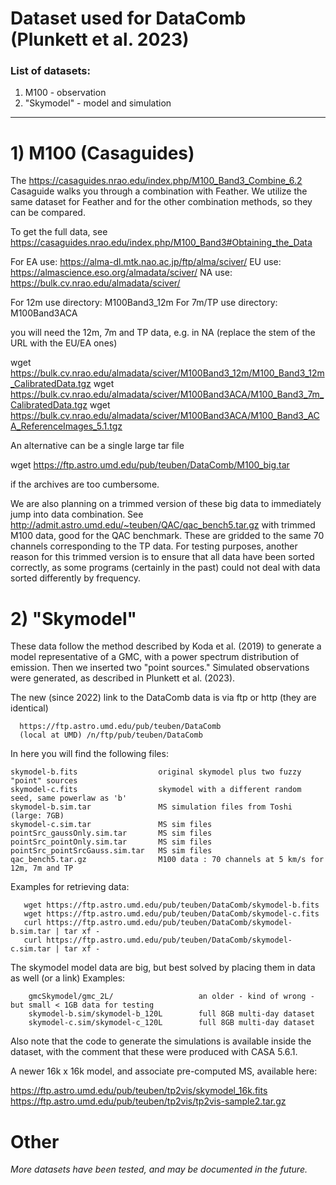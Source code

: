 # Dataset used for DataComb (Plunkett et al. 2023)

### List of datasets:
1) M100 - observation        
2) "Skymodel" - model and simulation
  -----------------



# 1) M100 (Casaguides)

The https://casaguides.nrao.edu/index.php/M100_Band3_Combine_6.2 Casaguide walks you through
a combination with Feather. We utilize the same dataset for Feather and for the other combination methods,
so they can be compared.

To get the full data, see https://casaguides.nrao.edu/index.php/M100_Band3#Obtaining_the_Data

For EA use:  https://alma-dl.mtk.nao.ac.jp/ftp/alma/sciver/
    EU use:  https://almascience.eso.org/almadata/sciver/
    NA use:  https://bulk.cv.nrao.edu/almadata/sciver/

For 12m use directory:     M100Band3_12m
For 7m/TP use directory:   M100Band3ACA

you will need the 12m, 7m and TP data, e.g. in NA (replace the stem of the URL with the EU/EA ones)

  wget https://bulk.cv.nrao.edu/almadata/sciver/M100Band3_12m/M100_Band3_12m_CalibratedData.tgz
  wget https://bulk.cv.nrao.edu/almadata/sciver/M100Band3ACA/M100_Band3_7m_CalibratedData.tgz
  wget https://bulk.cv.nrao.edu/almadata/sciver/M100Band3ACA/M100_Band3_ACA_ReferenceImages_5.1.tgz

An alternative can be a single large tar file

  wget https://ftp.astro.umd.edu/pub/teuben/DataComb/M100_big.tar

if the archives are too cumbersome.



We are also planning on a trimmed version of these big data to immediately jump into data combination.
See http://admit.astro.umd.edu/~teuben/QAC/qac_bench5.tar.gz with trimmed M100 data, good for the
QAC benchmark. These are gridded to the same 70 channels corresponding to the TP data.
For testing purposes, another reason for this trimmed version is to ensure that all data have been sorted correctly, as
some programs (certainly in the past) could not deal with data sorted differently by frequency.


# 2) "Skymodel"

These data follow the method described by Koda et al. (2019) to generate a model representative of a GMC, with a power spectrum distribution of emission.  Then we inserted two "point sources."  Simulated observations were generated, as described in Plunkett et al. (2023). 

The new (since 2022) link to the DataComb data is via ftp or http (they are identical)

      https://ftp.astro.umd.edu/pub/teuben/DataComb
      (local at UMD) /n/ftp/pub/teuben/DataComb

In here you will find the following files:

    skymodel-b.fits                  original skymodel plus two fuzzy "point" sources
    skymodel-c.fits                  skymodel with a different random seed, same powerlaw as 'b'
    skymodel-b.sim.tar               MS simulation files from Toshi (large: 7GB)
    skymodel-c.sim.tar	             MS sim files
    pointSrc_gaussOnly.sim.tar       MS sim files
    pointSrc_pointOnly.sim.tar       MS sim files
    pointSrc_pointSrcGauss.sim.tar   MS sim files
    qac_bench5.tar.gz                M100 data : 70 channels at 5 km/s for 12m, 7m and TP
    
Examples for retrieving data:

       wget https://ftp.astro.umd.edu/pub/teuben/DataComb/skymodel-b.fits 
       wget https://ftp.astro.umd.edu/pub/teuben/DataComb/skymodel-c.fits
       curl https://ftp.astro.umd.edu/pub/teuben/DataComb/skymodel-b.sim.tar | tar xf -
       curl https://ftp.astro.umd.edu/pub/teuben/DataComb/skymodel-c.sim.tar | tar xf -


The skymodel model data are big, but best solved by placing them in data as well (or a link)
Examples:

        gmcSkymodel/gmc_2L/                   an older - kind of wrong - but small < 1GB data for testing
        skymodel-b.sim/skymodel-b_120L        full 8GB multi-day dataset
        skymodel-c.sim/skymodel-c_120L        full 8GB multi-day dataset

Also note that the code to generate the simulations is available inside the dataset, with the
comment that these were produced with CASA 5.6.1.


A newer 16k x 16k model, and associate pre-computed MS, available
here:

https://ftp.astro.umd.edu/pub/teuben/tp2vis/skymodel_16k.fits
https://ftp.astro.umd.edu/pub/teuben/tp2vis/tp2vis-sample2.tar.gz

# Other

_More datasets have been tested, and may be documented in the future._
